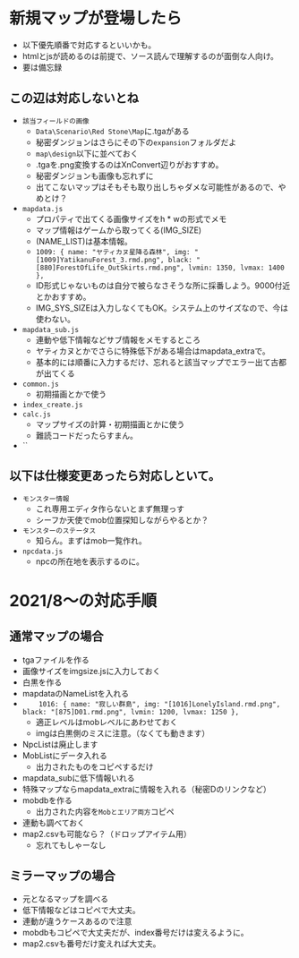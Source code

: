 # 新規マップが登場したら

* 以下優先順番で対応するといいかも。
* htmlとjsが読めるのは前提で、ソース読んで理解するのが面倒な人向け。
* 要は備忘録

## この辺は対応しないとね
- `該当フィールドの画像`
  - `Data\Scenario\Red Stone\Map`に.tgaがある
  - 秘密ダンジョンはさらにその下の`expansion`フォルダだよ
  - `map\design`以下に並べておく
  - .tgaを.png変換するのはXnConvert辺りがおすすめ。
  - 秘密ダンジョンも画像も忘れずに
  - 出てこないマップはそもそも取り出しちゃダメな可能性があるので、やめとけ？
- `mapdata.js`
  - プロパティで出てくる画像サイズをh * wの形式でメモ
  - マップ情報はゲームから取ってくる(IMG_SIZE)
  - (NAME_LIST)は基本情報。
  - `1009: { name: "ヤティカヌ星降る森林", img: "[1009]YatikanuForest_3.rmd.png", black: "[880]ForestOfLife_OutSkirts.rmd.png", lvmin: 1350, lvmax: 1400 },`
  - ID形式じゃないものは自分で被らなさそうな所に採番しよう。9000付近とかおすすめ。
  - IMG_SYS_SIZEは入力しなくてもOK。システム上のサイズなので、今は使わない。
- `mapdata_sub.js`
  - 連動や低下情報などサブ情報をメモするところ
  - ヤティカヌとかでさらに特殊低下がある場合はmapdata_extraで。
  - 基本的には順番に入力するだけ、忘れると該当マップでエラー出て古都が出てくる
- `common.js`
  - 初期描画とかで使う
- `index_create.js`
- `calc.js`
  - マップサイズの計算・初期描画とかに使う
  - 難読コードだったらすまん。
- ``
## 以下は仕様変更あったら対応しといて。
- `モンスター情報`
  - これ専用エディタ作らないとまず無理っす
  - シーフか天使でmob位置探知しながらやるとか？
- `モンスターのステータス`
  - 知らん。まずはmob一覧作れ。
- `npcdata.js`
   - npcの所在地を表示するのに。


# 2021/8～の対応手順
## 通常マップの場合
- tgaファイルを作る
- 画像サイズをimgsize.jsに入力しておく
- 白黒を作る
- mapdataのNameListを入れる
- `    1016: { name: "寂しい群島", img: "[1016]LonelyIsland.rmd.png", black: "[875]D01.rmd.png", lvmin: 1200, lvmax: 1250 },`
  - 適正レベルはmobレベルにあわせておく
  - imgは白黒側のミスに注意。（なくても動きます）
- NpcListは廃止します
- MobListにデータ入れる
  - 出力されたものをコピペするだけ
- mapdata_subに低下情報いれる
- 特殊マップならmapdata_extraに情報を入れる（秘密Dのリンクなど）
- mobdbを作る
  - 出力された内容を`Mobとエリア両方`コピペ
- 連動も調べておく
- map2.csvも可能なら？（ドロップアイテム用）
  - 忘れてもしゃーなし

## ミラーマップの場合
- 元となるマップを調べる
- 低下情報などはコピペで大丈夫。
- 連動が違うケースあるので注意
- mobdbもコピペで大丈夫だが、index番号だけは変えるように。
- map2.csvも番号だけ変えれば大丈夫。
